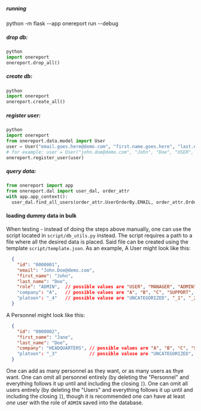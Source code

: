 ##### running
python -m flask --app onereport run --debug

##### drop db:
```py
python
import onereport
onereport.drop_all()
```

##### create db:
```py
python
import onereport
onereport.create_all()
```

##### register user:
```py
python
import onereport
from onereport.data.model import User
user = User("email.goes.here@demo.com", "first.name.goes.here", "last.name.goes.here", "role.name", "company.name")
# for example: user = User("john.doe@demo.com", "John", "Doe", "USER", "SUPPORT")
onereport.register_user(user)
```

##### query data:
```py
from onereport import app
from onereport.dal import user_dal, order_attr
with app.app_context():
  user_dal.find_all_users(order_attr.UserOrderBy.EMAIL, order_attr.Order.ASC)
```

#### loading dummy data in bulk
When testing - instead of doing the steps above manually, one can use the script located in `script/db_utils.py` instead.
The script requires a path to a file where all the desired data is placed. Said file can be created using the template `script/template.json`. As an example, A User might look like this:
```json
  {
    "id": "0000001",
    "email": "John.Doe@demo.com",
    "first_name": "John",
    "last_name": "Doe",
    "role": "ADMIN",  // possible values are "USER", "MANAGER", "ADMIN" as shown in `data/misc.py::Role`. one _should_ have at least one ADMIN 
    "company": "A",   // possible values are "A", "B", "C", "SUPPORT", "HEADQUARTERS" as shown in `data/misc.py::Company`
    "platoon": "_4"   // possible valuse are "UNCATEGORIZED", "_1", "_2", "_3", "_4", "_5", "_6", "_7", "_8", "_9" as shown in `data/misc.py::Platoon`
  }
```

A Personnel might look like this:
```json
  {
    "id": "0000002",
    "first_name": "Jane",
    "last_name": "Doe",
    "company": "HEADQUARTERS", // possible values are "A", "B", "C", "SUPPORT", "HEADQUARTERS" as shown in `data/misc.py::Company`
    "platoon": "_3"            // possible valuse are "UNCATEGORIZED", "_1", "_2", "_3", "_4", "_5", "_6", "_7", "_8", "_9" as shown in `data/misc.py::Platoon`
  } 
```

One can add as many personnel as they want, or as many users as thye want.
One can omit all personnel entirely (by deleting the "Personnel" and everything follows it up until and including the closing `]`).
One can omit all users entirely (by deleting the "Users" and everything follows it up until and including the closing `]`), though it is recommended one can have at least _one_ user with the role of `ADMIN` saved into the database.
